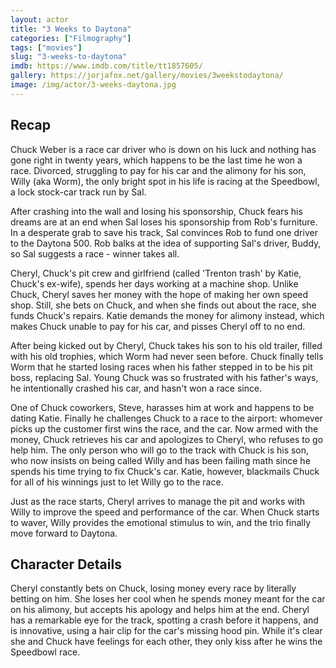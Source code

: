 ```yaml
---
layout: actor
title: "3 Weeks to Daytona"
categories: ["Filmography"]
tags: ["movies"]
slug: "3-weeks-to-daytona"
imdb: https://www.imdb.com/title/tt1857605/
gallery: https://jorjafox.net/gallery/movies/3weekstodaytona/
image: /img/actor/3-weeks-daytona.jpg
---
```


## Recap

Chuck Weber is a race car driver who is down on his luck and nothing has gone right in twenty years, which happens to be the last time he won a race. Divorced, struggling to pay for his car and the alimony for his son, Willy (aka Worm), the only bright spot in his life is racing at the Speedbowl, a lock stock-car track run by Sal.

After crashing into the wall and losing his sponsorship, Chuck fears his dreams are at an end when Sal loses his sponsorship from Rob's furniture. In a desperate grab to save his track, Sal convinces Rob to fund one driver to the Daytona 500. Rob balks at the idea of supporting Sal's driver, Buddy, so Sal suggests a race - winner takes all.

Cheryl, Chuck's pit crew and girlfriend (called 'Trenton trash' by Katie, Chuck's ex-wife), spends her days working at a machine shop. Unlike Chuck, Cheryl saves her money with the hope of making her own speed shop. Still, she bets on Chuck, and when she finds out about the race, she funds Chuck's repairs. Katie demands the money for alimony instead, which makes Chuck unable to pay for his car, and pisses Cheryl off to no end.

After being kicked out by Cheryl, Chuck takes his son to his old trailer, filled with his old trophies, which Worm had never seen before. Chuck finally tells Worm that he started losing races when his father stepped in to be his pit boss, replacing Sal. Young Chuck was so frustrated with his father's ways, he intentionally crashed his car, and hasn't won a race since.

One of Chuck coworkers, Steve, harasses him at work and happens to be dating Katie. Finally he challenges Chuck to a race to the airport: whomever picks up the customer first wins the race, and the car. Now armed with the money, Chuck retrieves his car and apologizes to Cheryl, who refuses to go help him. The only person who will go to the track with Chuck is his son, who now insists on being called Willy and has been failing math since he spends his time trying to fix Chuck's car. Katie, however, blackmails Chuck for all of his winnings just to let Willy go to the race.

Just as the race starts, Cheryl arrives to manage the pit and works with Willy to improve the speed and performance of the car. When Chuck starts to waver, Willy provides the emotional stimulus to win, and the trio finally move forward to Daytona.

## Character Details

Cheryl constantly bets on Chuck, losing money every race by literally betting on him. She loses her cool when he spends money meant for the car on his alimony, but accepts his apology and helps him at the end. Cheryl has a remarkable eye for the track, spotting a crash before it happens, and is innovative, using a hair clip for the car's missing hood pin. While it's clear she and Chuck have feelings for each other, they only kiss after he wins the Speedbowl race.

